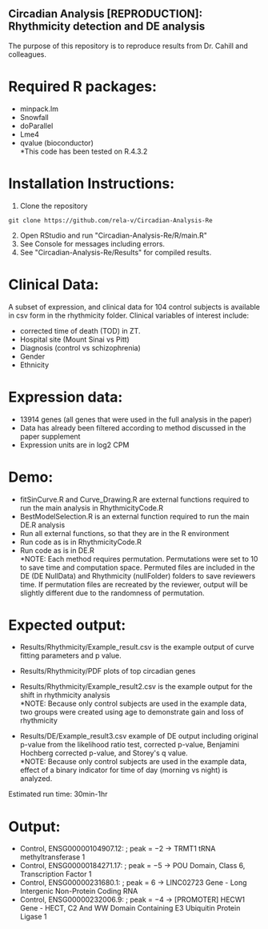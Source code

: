 ## Circadian Analysis [REPRODUCTION]: Rhythmicity detection and DE analysis 
The purpose of this repository is to reproduce results from Dr. Cahill and colleagues.

# Required R packages: 
- minpack.lm
- Snowfall
- doParallel
- Lme4
- qvalue (bioconductor) <br/>
*This code has been tested on R.4.3.2

# Installation Instructions: 
1. Clone the repository
```
git clone https://github.com/rela-v/Circadian-Analysis-Re
```
2. Open RStudio and run "Circadian-Analysis-Re/R/main.R"
3. See Console for messages including errors.
4. See "Circadian-Analysis-Re/Results" for compiled results.
# Clinical Data:
A subset of expression, and clinical data for 104 control subjects is available in csv form in the rhythmicity folder. 
Clinical variables of interest include:
- corrected time of death (TOD) in ZT. 
- Hospital site (Mount Sinai vs Pitt)
- Diagnosis (control vs schizophrenia)
- Gender 
- Ethnicity

# Expression data:  
- 13914 genes (all genes that were used in the full analysis in the paper)
- Data has already been filtered according to method discussed in the paper supplement 
- Expression units are in log2 CPM 

# Demo:
- fitSinCurve.R and Curve_Drawing.R are external functions required to run the main analysis in RhythmicityCode.R 
- BestModelSelection.R is an external function required to run the main DE.R analysis
- Run all external functions, so that they are in the R environment 
- Run code as is in RhythmicityCode.R 
- Run code as is in DE.R <br/>
*NOTE: Each method requires permutation. Permutations were set to 10 to save time and computation space. Permuted files are included in the DE (DE NullData) and Rhythmicity (nullFolder) folders to save reviewers time. If permutation files are recreated by the reviewer, output will be slightly different due to the randomness of permutation. 

# Expected output:
- Results/Rhythmicity/Example_result.csv is the example output of curve fitting parameters and p value. 
- Results/Rhythmicity/PDF plots of top circadian genes 
- Results/Rhythmicity/Example_result2.csv is the example output for the shift in rhythmicity analysis <br/>
*NOTE: Because only control subjects are used in the example data, two groups were created using age to demonstrate gain and loss of rhythmicity 

- Results/DE/Example_result3.csv example of DE output including original p-value from the likelihood ratio test, corrected p-value, Benjamini Hochberg corrected p-value, and Storey's q value. <br/>
*NOTE: Because only control subjects are used in the example data, effect of a binary indicator for time of day (morning vs night) is analyzed. 

Estimated run time: 
30min-1hr

# Output:

- Control, ENSG00000104907.12: ; peak = −2 -> TRMT1 tRNA methyltransferase 1
- Control, ENSG00000184271.17: ; peak = −5 -> POU Domain, Class 6, Transcription Factor 1
- Control, ENSG00000231680.1: ; peak = 6 -> LINC02723 Gene - Long Intergenic Non-Protein Coding RNA
- Control, ENSG00000232006.9: ; peak = −4 -> [PROMOTER] HECW1 Gene - HECT, C2 And WW Domain Containing E3 Ubiquitin Protein Ligase 1
